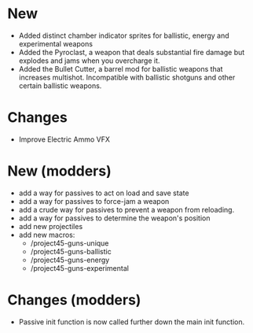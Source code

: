 # New
- Added distinct chamber indicator sprites for ballistic, energy and experimental weapons
- Added the Pyroclast, a weapon that deals substantial fire damage but explodes and jams when you overcharge it.
- Added the Bullet Cutter, a barrel mod for ballistic weapons that increases multishot. Incompatible with ballistic shotguns and other certain ballistic weapons.

# Changes
- Improve Electric Ammo VFX

# New (modders)
- add a way for passives to act on load and save state
- add a way for passives to force-jam a weapon
- add a crude way for passives to prevent a weapon from reloading.
- add a way for passives to determine the weapon's position
- add new projectiles
- add new macros:
  - /project45-guns-unique
  - /project45-guns-ballistic
  - /project45-guns-energy
  - /project45-guns-experimental

# Changes (modders)
- Passive init function is now called further down the main init function.